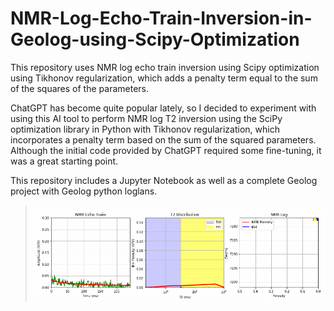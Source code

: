 # NMR-Log-Echo-Train-Inversion-in-Geolog-using-Scipy-Optimization
This repository uses NMR log echo train inversion using Scipy optimization using Tikhonov regularization, which adds a penalty term equal to the sum of the squares of the parameters. 

ChatGPT has become quite popular lately, so I decided to experiment with using this AI tool to perform NMR log T2 inversion using the SciPy optimization library in Python with Tikhonov regularization, which incorporates a penalty term based on the sum of the squared parameters. Although the initial code provided by ChatGPT required some fine-tuning, it was a great starting point.

This repository includes a Jupyter Notebook as well as a complete Geolog project with Geolog python loglans. 

>![Geolog_Image](NMR_log.gif)

